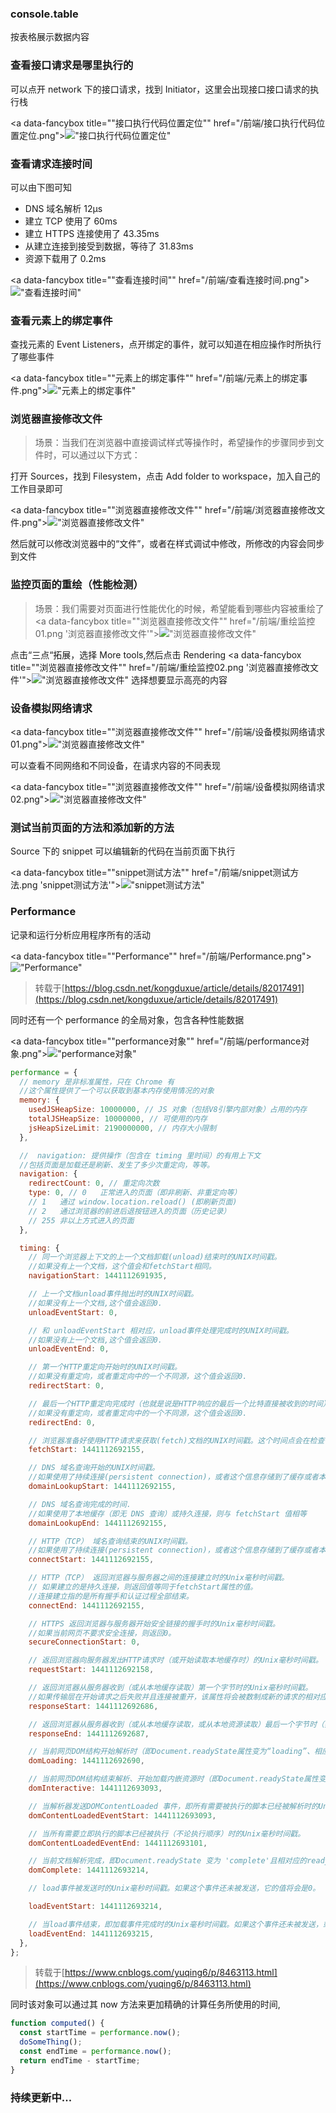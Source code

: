 ### console.table

按表格展示数据内容

### 查看接口请求是哪里执行的

可以点开 network 下的接口请求，找到 Initiator，这里会出现接口接口请求的执行栈

<a data-fancybox title=""接口执行代码位置定位"" href="/前端/接口执行代码位置定位.png">!["接口执行代码位置定位"](/前端/接口执行代码位置定位.png)</a>

### 查看请求连接时间

可以由下图可知

- DNS 域名解析 12μs
- 建立 TCP 使用了 60ms
- 建立 HTTPS 连接使用了 43.35ms
- 从建立连接到接受到数据，等待了 31.83ms
- 资源下载用了 0.2ms

<a data-fancybox title=""查看连接时间"" href="/前端/查看连接时间.png">!["查看连接时间"](/前端/查看连接时间.png)</a>

### 查看元素上的绑定事件

查找元素的 Event Listeners，点开绑定的事件，就可以知道在相应操作时所执行了哪些事件

<a data-fancybox title=""元素上的绑定事件"" href="/前端/元素上的绑定事件.png">!["元素上的绑定事件"](/前端/元素上的绑定事件.png)</a>

### 浏览器直接修改文件

> 场景：当我们在浏览器中直接调试样式等操作时，希望操作的步骤同步到文件时，可以通过以下方式：

打开 Sources，找到 Filesystem，点击 Add folder to workspace，加入自己的工作目录即可

<a data-fancybox title=""浏览器直接修改文件"" href="/前端/浏览器直接修改文件.png">!["浏览器直接修改文件"](/前端/浏览器直接修改文件.png)</a>

然后就可以修改浏览器中的“文件”，或者在样式调试中修改，所修改的内容会同步到文件

### 监控页面的重绘（性能检测）

> 场景：我们需要对页面进行性能优化的时候，希望能看到哪些内容被重绘了
> <a data-fancybox title=""浏览器直接修改文件"" href="/前端/重绘监控01.png '浏览器直接修改文件'">!["浏览器直接修改文件"](/前端/重绘监控01.png '浏览器直接修改文件')</a>

点击“三点“拓展，选择 More tools,然后点击 Rendering
<a data-fancybox title=""浏览器直接修改文件"" href="/前端/重绘监控02.png '浏览器直接修改文件'">!["浏览器直接修改文件"](/前端/重绘监控02.png '浏览器直接修改文件')</a>
选择想要显示高亮的内容

### 设备模拟网络请求

<a data-fancybox title=""浏览器直接修改文件"" href="/前端/设备模拟网络请求01.png">!["浏览器直接修改文件"](/前端/设备模拟网络请求01.png)</a>

可以查看不同网络和不同设备，在请求内容的不同表现

<a data-fancybox title=""浏览器直接修改文件"" href="/前端/设备模拟网络请求02.png">!["浏览器直接修改文件"](/前端/设备模拟网络请求02.png)</a>

### 测试当前页面的方法和添加新的方法

Source 下的 snippet 可以编辑新的代码在当前页面下执行

<a data-fancybox title=""snippet测试方法"" href="/前端/snippet测试方法.png 'snippet测试方法'">!["snippet测试方法"](/前端/snippet测试方法.png 'snippet测试方法')</a>

### Performance

记录和运行分析应用程序所有的活动

<a data-fancybox title=""Performance"" href="/前端/Performance.png">!["Performance"](/前端/Performance.png)</a>

> 转载于[https://blog.csdn.net/kongduxue/article/details/82017491](https://blog.csdn.net/kongduxue/article/details/82017491)

同时还有一个 performance 的全局对象，包含各种性能数据

<a data-fancybox title=""performance对象"" href="/前端/performance对象.png">!["performance对象"](/前端/performance对象.png)</a>

```js
performance = {
  // memory 是非标准属性，只在 Chrome 有
  //这个属性提供了一个可以获取到基本内存使用情况的对象
  memory: {
    usedJSHeapSize: 10000000, // JS 对象（包括V8引擎内部对象）占用的内存
    totalJSHeapSize: 10000000, // 可使用的内存
    jsHeapSizeLimit: 2190000000, // 内存大小限制
  },

  //  navigation: 提供操作（包含在 timing 里时间）的有用上下文
  //包括页面是加载还是刷新、发生了多少次重定向，等等。
  navigation: {
    redirectCount: 0, // 重定向次数
    type: 0, // 0   正常进入的页面（即非刷新、非重定向等）
    // 1   通过 window.location.reload() (即刷新页面)
    // 2   通过浏览器的前进后退按钮进入的页面（历史记录）
    // 255 非以上方式进入的页面
  },

  timing: {
    // 同一个浏览器上下文的上一个文档卸载(unload)结束时的UNIX时间戳。
    //如果没有上一个文档，这个值会和fetchStart相同。
    navigationStart: 1441112691935,

    // 上一个文档unload事件抛出时的UNIX时间戳。
    //如果没有上一个文档,这个值会返回0.
    unloadEventStart: 0,

    // 和 unloadEventStart 相对应，unload事件处理完成时的UNIX时间戳。
    //如果没有上一个文档,这个值会返回0.
    unloadEventEnd: 0,

    // 第一个HTTP重定向开始时的UNIX时间戳。
    //如果没有重定向，或者重定向中的一个不同源，这个值会返回0.
    redirectStart: 0,

    // 最后一个HTTP重定向完成时（也就是说是HTTP响应的最后一个比特直接被收到的时间）的UNIX时间戳。
    //如果没有重定向，或者重定向中的一个不同源，这个值会返回0.
    redirectEnd: 0,

    // 浏览器准备好使用HTTP请求来获取(fetch)文档的UNIX时间戳。这个时间点会在检查任何应用缓存之前。
    fetchStart: 1441112692155,

    // DNS 域名查询开始的UNIX时间戳。
    //如果使用了持续连接(persistent connection)，或者这个信息存储到了缓存或者本地资源上，这个值将和fetchStart一致。
    domainLookupStart: 1441112692155,

    // DNS 域名查询完成的时间.
    //如果使用了本地缓存（即无 DNS 查询）或持久连接，则与 fetchStart 值相等
    domainLookupEnd: 1441112692155,

    // HTTP（TCP） 域名查询结束的UNIX时间戳。
    //如果使用了持续连接(persistent connection)，或者这个信息存储到了缓存或者本地资源上，这个值将和 fetchStart一致。
    connectStart: 1441112692155,

    // HTTP（TCP） 返回浏览器与服务器之间的连接建立时的Unix毫秒时间戳。
    // 如果建立的是持久连接，则返回值等同于fetchStart属性的值。
    //连接建立指的是所有握手和认证过程全部结束。
    connectEnd: 1441112692155,

    // HTTPS 返回浏览器与服务器开始安全链接的握手时的Unix毫秒时间戳。
    //如果当前网页不要求安全连接，则返回0。
    secureConnectionStart: 0,

    // 返回浏览器向服务器发出HTTP请求时（或开始读取本地缓存时）的Unix毫秒时间戳。
    requestStart: 1441112692158,

    // 返回浏览器从服务器收到（或从本地缓存读取）第一个字节时的Unix毫秒时间戳。
    //如果传输层在开始请求之后失败并且连接被重开，该属性将会被数制成新的请求的相对应的发起时间。
    responseStart: 1441112692686,

    // 返回浏览器从服务器收到（或从本地缓存读取，或从本地资源读取）最后一个字节时（如果在此之前HTTP连接已经关闭，则返回关闭时）的Unix毫秒时间戳。
    responseEnd: 1441112692687,

    // 当前网页DOM结构开始解析时（即Document.readyState属性变为“loading”、相应的 readystatechange事件触发时）的Unix毫秒时间戳。
    domLoading: 1441112692690,

    // 当前网页DOM结构结束解析、开始加载内嵌资源时（即Document.readyState属性变为“interactive”、相应的readystatechange事件触发时）的Unix毫秒时间戳。
    domInteractive: 1441112693093,

    // 当解析器发送DOMContentLoaded 事件，即所有需要被执行的脚本已经被解析时的Unix毫秒时间戳。
    domContentLoadedEventStart: 1441112693093,

    // 当所有需要立即执行的脚本已经被执行（不论执行顺序）时的Unix毫秒时间戳。
    domContentLoadedEventEnd: 1441112693101,

    // 当前文档解析完成，即Document.readyState 变为 'complete'且相对应的readystatechange 被触发时的Unix毫秒时间戳
    domComplete: 1441112693214,

    // load事件被发送时的Unix毫秒时间戳。如果这个事件还未被发送，它的值将会是0。

    loadEventStart: 1441112693214,

    // 当load事件结束，即加载事件完成时的Unix毫秒时间戳。如果这个事件还未被发送，或者尚未完成，它的值将会是0.
    loadEventEnd: 1441112693215,
  },
};
```

> 转载于[https://www.cnblogs.com/yuqing6/p/8463113.html](https://www.cnblogs.com/yuqing6/p/8463113.html)

同时该对象可以通过其 now 方法来更加精确的计算任务所使用的时间,

```js
function computed() {
  const startTime = performance.now();
  doSomeThing();
  const endTime = performance.now();
  return endTime - startTime;
}
```

### 持续更新中...
